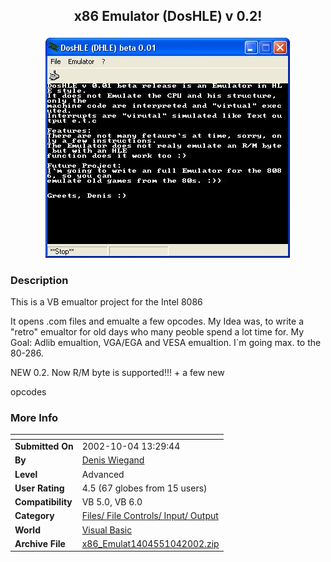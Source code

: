﻿<div align="center">

## x86 Emulator \(DosHLE\) v 0\.2\!

<img src="PIC2002104738289228.jpg">
</div>

### Description

This is a VB emualtor project for the Intel 8086

It opens .com files and emualte a few opcodes. My Idea was, to write a "retro" emualtor for old days who many peoble spend a lot time for. My Goal: Adlib emualtion, VGA/EGA and VESA emualtion. I`m going max. to the 80-286.

NEW 0.2. Now R/M byte is supported!!! + a few new

opcodes
 
### More Info
 


<span>             |<span>
---                |---
**Submitted On**   |2002-10-04 13:29:44
**By**             |[Denis Wiegand](https://github.com/Planet-Source-Code/PSCIndex/blob/master/ByAuthor/denis-wiegand.md)
**Level**          |Advanced
**User Rating**    |4.5 (67 globes from 15 users)
**Compatibility**  |VB 5\.0, VB 6\.0
**Category**       |[Files/ File Controls/ Input/ Output](https://github.com/Planet-Source-Code/PSCIndex/blob/master/ByCategory/files-file-controls-input-output__1-3.md)
**World**          |[Visual Basic](https://github.com/Planet-Source-Code/PSCIndex/blob/master/ByWorld/visual-basic.md)
**Archive File**   |[x86\_Emulat1404551042002\.zip](https://github.com/Planet-Source-Code/denis-wiegand-x86-emulator-doshle-v-0-2__1-39528/archive/master.zip)








